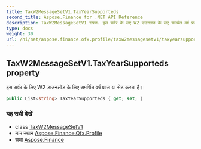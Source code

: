 ```yaml
---
title: TaxW2MessageSetV1.TaxYearSupporteds
second_title: Aspose.Finance for .NET API Reference
description: TaxW2MessageSetV1 संपत्त. इस सर्वर के लए W2 डउनलड के लए समर्थत वर्ष प्रप्त य सेट करत है
type: docs
weight: 30
url: /hi/net/aspose.finance.ofx.profile/taxw2messagesetv1/taxyearsupporteds/
---
```

## TaxW2MessageSetV1.TaxYearSupporteds property

इस सर्वर के लिए W2 डाउनलोड के लिए समर्थित वर्ष प्राप्त या सेट करता है।

```csharp
public List<string> TaxYearSupporteds { get; set; }
```

### यह सभी देखें

* class [TaxW2MessageSetV1](../)
* नाम स्थान [Aspose.Finance.Ofx.Profile](../../taxw2messagesetv1/)
* सभा [Aspose.Finance](../../../)


